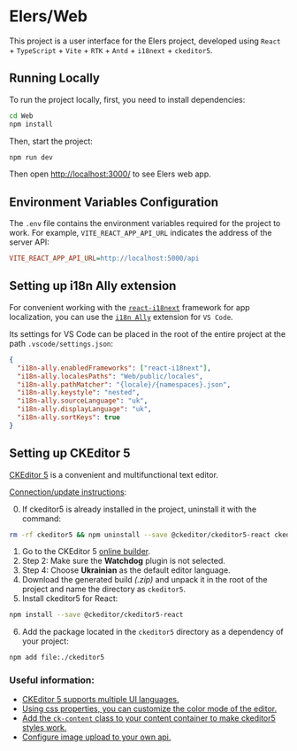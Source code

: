 # Elers/Web

This project is a user interface for the Elers project, developed using `React` + `TypeScript` + `Vite` + `RTK` + `Antd` + `i18next` + `ckeditor5`.

## Running Locally

To run the project locally, first, you need to install dependencies:

```sh
cd Web
npm install
```

Then, start the project:

```sh
npm run dev
```

Then open [http://localhost:3000/](http://localhost:3000/) to see Elers web app.

## Environment Variables Configuration

The `.env` file contains the environment variables required for the project to work. For example, `VITE_REACT_APP_API_URL` indicates the address of the server API:

```ini
VITE_REACT_APP_API_URL=http://localhost:5000/api
```

## Setting up i18n Ally extension

For convenient working with the [`react-i18next`](https://react.i18next.com/) framework for app localization, you can use the [`i18n Ally`](https://github.com/lokalise/i18n-ally) extension for `VS Code`.

Its settings for VS Code can be placed in the root of the entire project at the path `.vscode/settings.json`:

```json
{
  "i18n-ally.enabledFrameworks": ["react-i18next"],
  "i18n-ally.localesPaths": "Web/public/locales",
  "i18n-ally.pathMatcher": "{locale}/{namespaces}.json",
  "i18n-ally.keystyle": "nested",
  "i18n-ally.sourceLanguage": "uk",
  "i18n-ally.displayLanguage": "uk",
  "i18n-ally.sortKeys": true
}
```

## Setting up CKEditor 5

[CKEditor 5](https://ckeditor.com/docs/ckeditor5/latest/index.html) is a convenient and multifunctional text editor.

[Connection/update instructions](https://ckeditor.com/docs/ckeditor5/latest/installation/integrations/react/react.html#customizing-the-builds):

0. If ckeditor5 is already installed in the project, uninstall it with the command:

```sh
rm -rf ckeditor5 && npm uninstall --save @ckeditor/ckeditor5-react ckeditor5-custom-build
```

1. Go to the CKEditor 5 [online builder](https://ckeditor.com/ckeditor-5/online-builder/).
2. Step 2: Make sure the **Watchdog** plugin is not selected.
3. Step 4: Choose **Ukrainian** as the default editor language.
4. Download the generated build *(.zip)* and unpack it in the root of the project and name the directory as `ckeditor5`.
5. Install ckeditor5 for React:

```sh
npm install --save @ckeditor/ckeditor5-react
```

6. Add the package located in the `ckeditor5` directory as a dependency of your project:

```sh
npm add file:./ckeditor5
```

### Useful information:

- [CKEditor 5 supports multiple UI languages.](https://ckeditor.com/docs/ckeditor5/latest/installation/integrations/react/react.html#localization)
- [Using css properties, you can customize the color mode of the editor.](https://ckeditor.com/docs/ckeditor5/latest/examples/framework/theme-customization.html)
- [Add the `ck-content` class to your content container to make ckeditor5 styles work.](https://ckeditor.com/docs/ckeditor5/latest/installation/advanced/content-styles.html#the-full-list-of-content-styles)
- [Configure image upload to your own api.](https://ckeditor.com/docs/ckeditor5/latest/features/images/image-upload/simple-upload-adapter.html)
